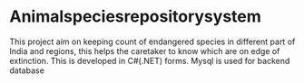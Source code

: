 # Animalspeciesrepositorysystem
This project aim on keeping count of endangered species in different part of India and regions, this helps the caretaker to know which are on edge of extinction. This is developed in C#(.NET) forms. Mysql is used for backend database
